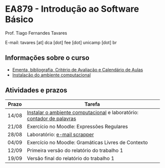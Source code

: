 # EA879 - Introdução ao Software Básico

Prof. Tiago Fernandes Tavares

E-mail: tavares [at] dca [dot] fee [dot] unicamp [dot] br

## Informações sobre o curso
* [Ementa, bibliografia, Critério de
  Avaliação e Calendário de Aulas](https://www.overleaf.com/read/tybhrzcjjxsr)
* [Instalação do ambiente computacional](PREPARAR.md)

## Atividades e prazos

Prazo | Tarefa
----- | ------
 14/08    | [Instalar o ambiente computacional](PREPARAR.md) e laboratório: [contador de palavras](http://www.github.com/EAxxx/contador-de-palavras)
 21/08    | Exercício no Moodle: Expressões Regulares
 28/08    | Laboratório: [e-mail scrapper](https://github.com/EAxxx/emailscrapper)
 04/09    | Exercício no Moodle: Gramáticas Livres de Contexto
 12/09    | Primeira versão do relatório do trabalho 1
 19/09    | Versão final do relatório do trabalho 1



